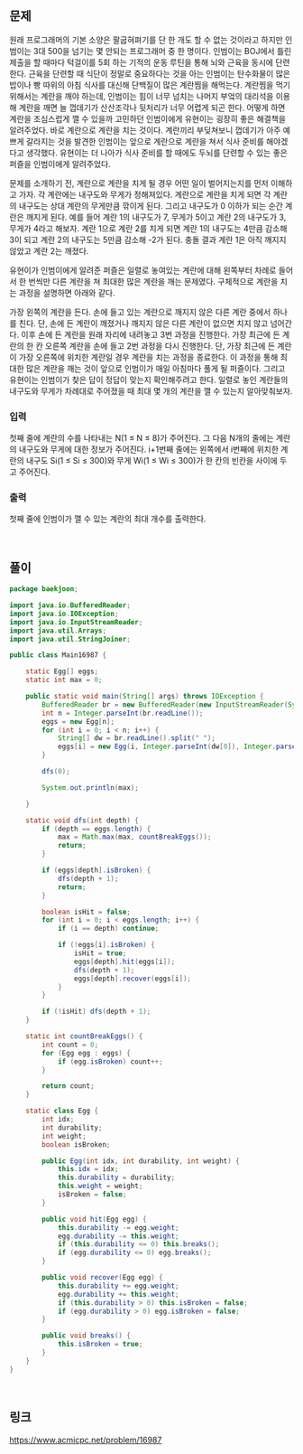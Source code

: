 ## 문제
원래 프로그래머의 기본 소양은 팔굽혀펴기를 단 한 개도 할 수 없는 것이라고 하지만 인범이는 3대 500을 넘기는 몇 안되는 프로그래머 중 한 명이다. 인범이는 BOJ에서 틀린 제출을 할 때마다 턱걸이를 5회 하는 기적의 운동 루틴을 통해 뇌와 근육을 동시에 단련한다. 근육을 단련할 때 식단이 정말로 중요하다는 것을 아는 인범이는 탄수화물이 많은 밥이나 빵 따위의 아침 식사를 대신해 단백질이 많은 계란찜을 해먹는다. 계란찜을 먹기 위해서는 계란을 깨야 하는데, 인범이는 힘이 너무 넘치는 나머지 부엌의 대리석을 이용해 계란을 깨면 늘 껍데기가 산산조각나 뒷처리가 너무 어렵게 되곤 한다. 어떻게 하면 계란을 조심스럽게 깰 수 있을까 고민하던 인범이에게 유현이는 굉장히 좋은 해결책을 알려주었다. 바로 계란으로 계란을 치는 것이다. 계란끼리 부딪쳐보니 껍데기가 아주 예쁘게 갈라지는 것을 발견한 인범이는 앞으로 계란으로 계란을 쳐서 식사 준비를 해야겠다고 생각했다. 유현이는 더 나아가 식사 준비를 할 때에도 두뇌를 단련할 수 있는 좋은 퍼즐을 인범이에게 알려주었다.

문제를 소개하기 전, 계란으로 계란을 치게 될 경우 어떤 일이 벌어지는지를 먼저 이해하고 가자. 각 계란에는 내구도와 무게가 정해져있다. 계란으로 계란을 치게 되면 각 계란의 내구도는 상대 계란의 무게만큼 깎이게 된다. 그리고 내구도가 0 이하가 되는 순간 계란은 깨지게 된다. 예를 들어 계란 1의 내구도가 7, 무게가 5이고 계란 2의 내구도가 3, 무게가 4라고 해보자. 계란 1으로 계란 2를 치게 되면 계란 1의 내구도는 4만큼 감소해 3이 되고 계란 2의 내구도는 5만큼 감소해 -2가 된다. 충돌 결과 계란 1은 아직 깨지지 않았고 계란 2는 깨졌다.

유현이가 인범이에게 알려준 퍼즐은 일렬로 놓여있는 계란에 대해 왼쪽부터 차례로 들어서 한 번씩만 다른 계란을 쳐 최대한 많은 계란을 깨는 문제였다. 구체적으로 계란을 치는 과정을 설명하면 아래와 같다.

가장 왼쪽의 계란을 든다.
손에 들고 있는 계란으로 깨지지 않은 다른 계란 중에서 하나를 친다. 단, 손에 든 계란이 깨졌거나 깨지지 않은 다른 계란이 없으면 치지 않고 넘어간다. 이후 손에 든 계란을 원래 자리에 내려놓고 3번 과정을 진행한다.
가장 최근에 든 계란의 한 칸 오른쪽 계란을 손에 들고 2번 과정을 다시 진행한다. 단, 가장 최근에 든 계란이 가장 오른쪽에 위치한 계란일 경우 계란을 치는 과정을 종료한다.
이 과정을 통해 최대한 많은 계란을 깨는 것이 앞으로 인범이가 매일 아침마다 풀게 될 퍼즐이다. 그리고 유현이는 인범이가 찾은 답이 정답이 맞는지 확인해주려고 한다. 일렬로 놓인 계란들의 내구도와 무게가 차례대로 주어졌을 때 최대 몇 개의 계란을 깰 수 있는지 알아맞춰보자.

### 입력
첫째 줄에 계란의 수를 나타내는 N(1 ≤ N ≤ 8)가 주어진다. 그 다음 N개의 줄에는 계란의 내구도와 무게에 대한 정보가 주어진다. i+1번째 줄에는 왼쪽에서 i번째에 위치한 계란의 내구도 Si(1 ≤ Si ≤ 300)와 무게 Wi(1 ≤ Wi ≤ 300)가 한 칸의 빈칸을 사이에 두고 주어진다.

### 출력
첫째 줄에 인범이가 깰 수 있는 계란의 최대 개수를 출력한다.

<br>

## 풀이
```java
package baekjoon;

import java.io.BufferedReader;
import java.io.IOException;
import java.io.InputStreamReader;
import java.util.Arrays;
import java.util.StringJoiner;

public class Main16987 {

	static Egg[] eggs;
	static int max = 0;

	public static void main(String[] args) throws IOException {
		BufferedReader br = new BufferedReader(new InputStreamReader(System.in));
		int n = Integer.parseInt(br.readLine());
		eggs = new Egg[n];
		for (int i = 0; i < n; i++) {
			String[] dw = br.readLine().split(" ");
			eggs[i] = new Egg(i, Integer.parseInt(dw[0]), Integer.parseInt(dw[1]));
		}

		dfs(0);

		System.out.println(max);

	}

	static void dfs(int depth) {
		if (depth == eggs.length) {
			max = Math.max(max, countBreakEggs());
			return;
		}

		if (eggs[depth].isBroken) {
			dfs(depth + 1);
			return;
		}

		boolean isHit = false;
		for (int i = 0; i < eggs.length; i++) {
			if (i == depth) continue;

			if (!eggs[i].isBroken) {
				isHit = true;
				eggs[depth].hit(eggs[i]);
				dfs(depth + 1);
				eggs[depth].recover(eggs[i]);
			}
		}

		if (!isHit) dfs(depth + 1);
	}

	static int countBreakEggs() {
		int count = 0;
		for (Egg egg : eggs) {
			if (egg.isBroken) count++;
		}

		return count;
	}

	static class Egg {
		int idx;
		int durability;
		int weight;
		boolean isBroken;

		public Egg(int idx, int durability, int weight) {
			this.idx = idx;
			this.durability = durability;
			this.weight = weight;
			isBroken = false;
		}

		public void hit(Egg egg) {
			this.durability -= egg.weight;
			egg.durability -= this.weight;
			if (this.durability <= 0) this.breaks();
			if (egg.durability <= 0) egg.breaks();
		}

		public void recover(Egg egg) {
			this.durability += egg.weight;
			egg.durability += this.weight;
			if (this.durability > 0) this.isBroken = false;
			if (egg.durability > 0) egg.isBroken = false;
		}

		public void breaks() {
			this.isBroken = true;
		}
	}
}
```

<br>

## 링크
https://www.acmicpc.net/problem/16987
